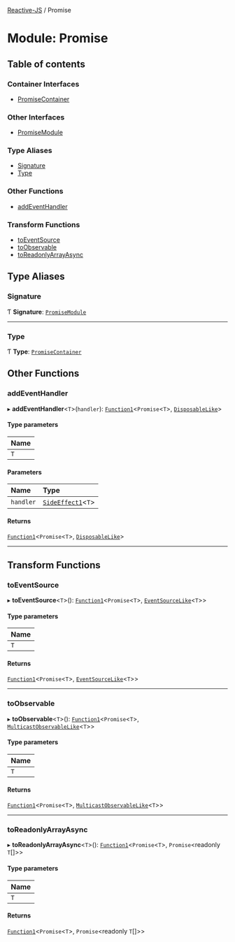 [Reactive-JS](../README.md) / Promise

# Module: Promise

## Table of contents

### Container Interfaces

- [PromiseContainer](../interfaces/Promise.PromiseContainer.md)

### Other Interfaces

- [PromiseModule](../interfaces/Promise.PromiseModule.md)

### Type Aliases

- [Signature](Promise.md#signature)
- [Type](Promise.md#type)

### Other Functions

- [addEventHandler](Promise.md#addeventhandler)

### Transform Functions

- [toEventSource](Promise.md#toeventsource)
- [toObservable](Promise.md#toobservable)
- [toReadonlyArrayAsync](Promise.md#toreadonlyarrayasync)

## Type Aliases

### Signature

Ƭ **Signature**: [`PromiseModule`](../interfaces/Promise.PromiseModule.md)

___

### Type

Ƭ **Type**: [`PromiseContainer`](../interfaces/Promise.PromiseContainer.md)

## Other Functions

### addEventHandler

▸ **addEventHandler**<`T`\>(`handler`): [`Function1`](functions.md#function1)<`Promise`<`T`\>, [`DisposableLike`](../interfaces/types.DisposableLike.md)\>

#### Type parameters

| Name |
| :------ |
| `T` |

#### Parameters

| Name | Type |
| :------ | :------ |
| `handler` | [`SideEffect1`](functions.md#sideeffect1)<`T`\> |

#### Returns

[`Function1`](functions.md#function1)<`Promise`<`T`\>, [`DisposableLike`](../interfaces/types.DisposableLike.md)\>

___

## Transform Functions

### toEventSource

▸ **toEventSource**<`T`\>(): [`Function1`](functions.md#function1)<`Promise`<`T`\>, [`EventSourceLike`](../interfaces/types.EventSourceLike.md)<`T`\>\>

#### Type parameters

| Name |
| :------ |
| `T` |

#### Returns

[`Function1`](functions.md#function1)<`Promise`<`T`\>, [`EventSourceLike`](../interfaces/types.EventSourceLike.md)<`T`\>\>

___

### toObservable

▸ **toObservable**<`T`\>(): [`Function1`](functions.md#function1)<`Promise`<`T`\>, [`MulticastObservableLike`](../interfaces/types.MulticastObservableLike.md)<`T`\>\>

#### Type parameters

| Name |
| :------ |
| `T` |

#### Returns

[`Function1`](functions.md#function1)<`Promise`<`T`\>, [`MulticastObservableLike`](../interfaces/types.MulticastObservableLike.md)<`T`\>\>

___

### toReadonlyArrayAsync

▸ **toReadonlyArrayAsync**<`T`\>(): [`Function1`](functions.md#function1)<`Promise`<`T`\>, `Promise`<readonly `T`[]\>\>

#### Type parameters

| Name |
| :------ |
| `T` |

#### Returns

[`Function1`](functions.md#function1)<`Promise`<`T`\>, `Promise`<readonly `T`[]\>\>
